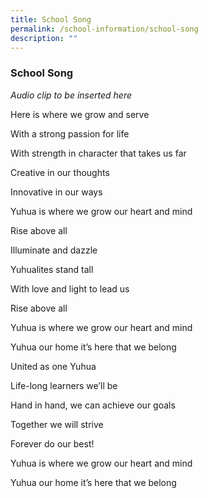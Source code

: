```yaml
---
title: School Song
permalink: /school-information/school-song
description: ""
---
```

### School Song

*Audio clip to be inserted here*

Here is where we grow and serve

With a strong passion for life

With strength in character that takes us far

Creative in our thoughts

Innovative in our ways

Yuhua is where we grow our heart and mind

Rise above all

Illuminate and dazzle

Yuhualites stand tall

With love and light to lead us

Rise above all

Yuhua is where we grow our heart and mind

Yuhua our home it’s here that we belong

United as one Yuhua

Life-long learners we’ll be

Hand in hand, we can achieve our goals

Together we will strive

Forever do our best!

Yuhua is where we grow our heart and mind

Yuhua our home it’s here that we belong